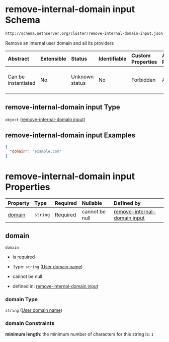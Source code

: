 # remove-internal-domain input Schema

```txt
http://schema.nethserver.org/cluster/remove-internal-domain-input.json
```

Remove an internal user domain and all its providers

| Abstract            | Extensible | Status         | Identifiable | Custom Properties | Additional Properties | Access Restrictions | Defined In                                                                                            |
| :------------------ | :--------- | :------------- | :----------- | :---------------- | :-------------------- | :------------------ | :---------------------------------------------------------------------------------------------------- |
| Can be instantiated | No         | Unknown status | No           | Forbidden         | Allowed               | none                | [remove-internal-domain-input.json](cluster/remove-internal-domain-input.json "open original schema") |

## remove-internal-domain input Type

`object` ([remove-internal-domain input](remove-internal-domain-input.md))

## remove-internal-domain input Examples

```json
{
  "domain": "example.com"
}
```

# remove-internal-domain input Properties

| Property          | Type     | Required | Nullable       | Defined by                                                                                                                                                                              |
| :---------------- | :------- | :------- | :------------- | :-------------------------------------------------------------------------------------------------------------------------------------------------------------------------------------- |
| [domain](#domain) | `string` | Required | cannot be null | [remove-internal-domain input](remove-internal-domain-input-properties-user-domain-name.md "http://schema.nethserver.org/cluster/remove-internal-domain-input.json#/properties/domain") |

## domain



`domain`

* is required

* Type: `string` ([User domain name](remove-internal-domain-input-properties-user-domain-name.md))

* cannot be null

* defined in: [remove-internal-domain input](remove-internal-domain-input-properties-user-domain-name.md "http://schema.nethserver.org/cluster/remove-internal-domain-input.json#/properties/domain")

### domain Type

`string` ([User domain name](remove-internal-domain-input-properties-user-domain-name.md))

### domain Constraints

**minimum length**: the minimum number of characters for this string is: `1`
